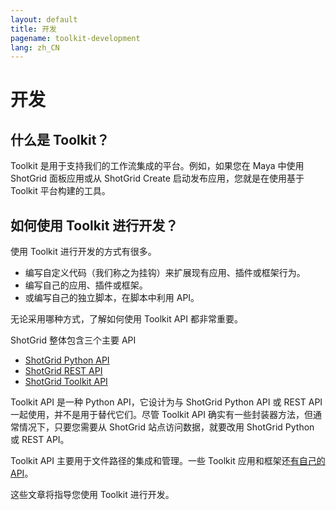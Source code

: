 ```yaml
---
layout: default
title: 开发
pagename: toolkit-development
lang: zh_CN
---
```


# 开发

## 什么是 Toolkit？

Toolkit 是用于支持我们的工作流集成的平台。例如，如果您在 Maya 中使用 ShotGrid 面板应用或从 ShotGrid Create 启动发布应用，您就是在使用基于 Toolkit 平台构建的工具。

## 如何使用 Toolkit 进行开发？

使用 Toolkit 进行开发的方式有很多。

- 编写自定义代码（我们称之为挂钩）来扩展现有应用、插件或框架行为。
- 编写自己的应用、插件或框架。
- 或编写自己的独立脚本，在脚本中利用 API。

无论采用哪种方式，了解如何使用 Toolkit API 都非常重要。

ShotGrid 整体包含三个主要 API
- [ShotGrid Python API](https://developer.shotgridsoftware.com/python-api)
- [ShotGrid REST API](https://developer.shotgridsoftware.com/rest-api/)
- [ShotGrid Toolkit API](https://developer.shotgridsoftware.com/tk-core)

Toolkit API 是一种 Python API，它设计为与 ShotGrid Python API 或 REST API 一起使用，并不是用于替代它们。尽管 Toolkit API 确实有一些封装器方法，但通常情况下，只要您需要从 ShotGrid 站点访问数据，就要改用 ShotGrid Python 或 REST API。

Toolkit API 主要用于文件路径的集成和管理。一些 Toolkit 应用和框架还[有自己的 API](../../reference/pipeline-integrations.md)。

这些文章将指导您使用 Toolkit 进行开发。